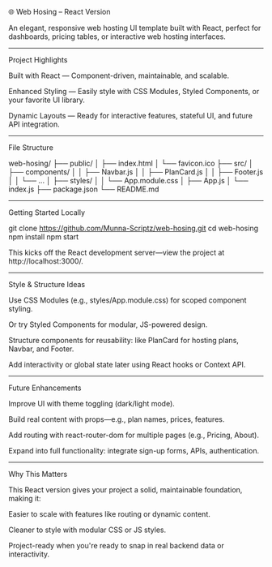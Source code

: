 🌐 Web Hosing – React Version

An elegant, responsive web hosting UI template built with React, perfect for dashboards, pricing tables, or interactive web hosting interfaces.


---

Project Highlights

Built with React — Component-driven, maintainable, and scalable.

Enhanced Styling — Easily style with CSS Modules, Styled Components, or your favorite UI library.

Dynamic Layouts — Ready for interactive features, stateful UI, and future API integration.



---

File Structure

web-hosing/
├── public/
│   ├── index.html
│   └── favicon.ico
├── src/
│   ├── components/
│   │   ├── Navbar.js
│   │   ├── PlanCard.js
│   │   ├── Footer.js
│   │   └── ... 
│   ├── styles/
│   │   └── App.module.css
│   ├── App.js
│   └── index.js
├── package.json
└── README.md


---

Getting Started Locally

git clone https://github.com/Munna-Scriptz/web-hosing.git
cd web-hosing
npm install
npm start

This kicks off the React development server—view the project at http://localhost:3000/.


---

Style & Structure Ideas

Use CSS Modules (e.g., styles/App.module.css) for scoped component styling.

Or try Styled Components for modular, JS-powered design.

Structure components for reusability: like PlanCard for hosting plans, Navbar, and Footer.

Add interactivity or global state later using React hooks or Context API.



---

Future Enhancements

Improve UI with theme toggling (dark/light mode).

Build real content with props—e.g., plan names, prices, features.

Add routing with react-router-dom for multiple pages (e.g., Pricing, About).

Expand into full functionality: integrate sign-up forms, APIs, authentication.



---

Why This Matters

This React version gives your project a solid, maintainable foundation, making it:

Easier to scale with features like routing or dynamic content.

Cleaner to style with modular CSS or JS styles.

Project-ready when you're ready to snap in real backend data or interactivity.